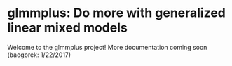 glmmplus: Do more with generalized linear mixed models
=======================================================

Welcome to the glmmplus project! More documentation coming soon
 (baogorek: 1/22/2017)
